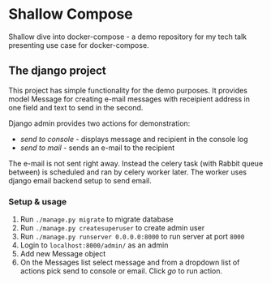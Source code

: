 # Shallow Compose
Shallow dive into docker-compose - a demo repository for my tech talk presenting use case for docker-compose.

## The django project

This project has simple functionality for the demo purposes. It provides
model Message for creating e-mail messages with receipient address 
in one field and text to send in the second. 

Django admin provides two actions for demonstration: 
- _send to console_ - displays message and recipient in the console log 
- _send to mail_ - sends an e-mail to the recipient

The e-mail is not sent right away. Instead the celery task (with Rabbit 
queue between) is scheduled and ran by celery worker later. The worker
uses django email backend setup to send email.

### Setup & usage

1. Run `./manage.py migrate` to migrate database
1. Run `./manage.py createsuperuser` to create admin user
1. Run `./manage.py runserver 0.0.0.0:8000` to run server at port `8000`
1. Login to `localhost:8000/admin/` as an admin
1. Add new Message object
1. On the Messages list select message and from a dropdown list of actions
pick send to console or email. Click _go_ to run action.
